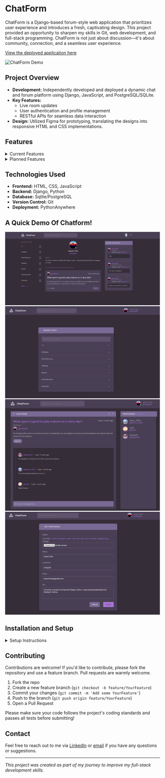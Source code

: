 # ChatForm

ChatForm is a Django-based forum-style web application that prioritizes user experience and introduces a fresh, captivating design. This project provided an opportunity to sharpen my skills in Git, web development, and full-stack programming. ChatForm is not just about discussion—it's about community, connection, and a seamless user experience.

[View the deployed application here](http://samuelkhoo.pythonanywhere.com/)

![ChatForm Demo](demo_assets/chatform.gif)

## Project Overview

- **Development:** Independently developed and deployed a dynamic chat and forum platform using Django, JavaScript, and PostgreSQL/SQLite.
- **Key Features:**
  - Live room updates
  - User authentication and profile management
  - RESTful APIs for seamless data interaction
- **Design:** Utilized Figma for prototyping, translating the designs into responsive HTML and CSS implementations.


## Features

<details>
  <summary>Current Features</summary>

  - User authentication and profile management
  - Interactive activity feed
  - Responsive design
  - User model design with customizable options
  - Forum-style messaging system
  - RESTful APIs for seamless data interaction

</details>

<details>
  <summary>Planned Features</summary>

  - **Edit Message Option:** Allow users to edit their messages after posting.
  - **Room and Topic Creation:** Enable the creation of custom rooms and topics in the activity feed.
  - **Decluttering Features:** Introduce options to reduce the number of rooms and activities initially displayed, with options to expand the view.
  - **Follower System:** Implement a system where users can follow others and filter their feed to show content from individuals they follow.

</details>

## Technologies Used

- **Frontend:** HTML, CSS, JavaScript
- **Backend:** Django, Python
- **Database:** Sqlite/PostgreSQL
- **Version Control:** Git
- **Deployment:** PythonAnywhere


## A Quick Demo Of Chatform!
![ChatForm Home](demo_assets/chatform_home.png)
![ChatForm Topics](demo_assets/chatform_topics.png)
![ChatForm Room](demo_assets/chatform_room.png)
![ChatForm Edit Profile](demo_assets/chatform_edit_profile.png)

## Installation and Setup

<details>
  <summary>Setup Instructions</summary>

  1. Clone the repository:
     ```bash
     git clone https://github.com/SamuelKhoo2003/chatform.git
     ```
  2. Navigate to the project directory:
     ```bash
     cd chatform
     ```
  3. Install the required dependencies:
     ```bash
     pip install -r requirements.txt
     ```
  4. Run the development server:
     ```bash
     python manage.py runserver
     ```

  5. Access the application in your browser at `http://localhost:8000/`.

</details>

## Contributing

Contributions are welcome! If you'd like to contribute, please fork the repository and use a feature branch. Pull requests are warmly welcome.

1. Fork the repo
2. Create a new feature branch (`git checkout -b feature/YourFeature`)
3. Commit your changes (`git commit -m 'Add some YourFeature'`)
4. Push to the branch (`git push origin feature/YourFeature`)
5. Open a Pull Request

Please make sure your code follows the project's coding standards and passes all tests before submitting!

## Contact

Feel free to reach out to me via [LinkedIn](https://www.linkedin.com/in/samuel-khoo-b21ab1253/) or [email](samuel.khoo22@imperial.ac.uk) if you have any questions or suggestions.

---

_This project was created as part of my journey to improve my full-stack development skills._

